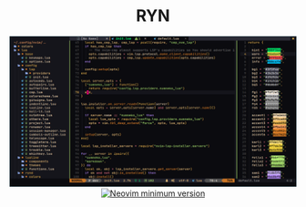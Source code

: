 <h1 align="center">RYN</h1>

<div align="center">
<img src="./assets/default.png" alt="ryn"/>
<a href="https://github.com/neovim/neovim">
<img src="https://img.shields.io/badge/Neovim-0.6.1-blueviolet.svg?style=flat-square&logo=Neovim&logoColor=white" alt="Neovim minimum version"/>
</a>
</div>
